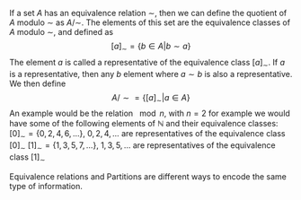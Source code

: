 If a set $A$ has an equivalence relation $\sim$, then we can define the quotient of $A$ modulo $\sim$ as $A/\sim$.
The elements of this set are the equivalence classes of $A$ modulo $\sim$, and defined as
$$[a]_\sim = \{b \in A | b \sim a\}$$
The element $a$ is called a representative of the equivalence class $[a]_\sim$. 
If $a$ is a representative, then any $b$ element where $a \sim b$ is also a representative.
We then define
$$A/\sim = \{[a]_\sim | a \in A\}$$
An example would be the relation $\mod n$,  with $n=2$ for example we would have some of the following elements of $\mathbb{N}$ and their equivalence classes:
$[0]_\sim = \{0, 2, 4, 6, \ldots\}$, $0, 2, 4, \ldots$ are representatives of the equivalence class $[0]_\sim$
$[1]_\sim = \{1, 3, 5, 7, \ldots \}$, $1,3,5,\ldots$ are representatives of the equivalence class $[1]_\sim$

Equivalence relations and Partitions are different ways to encode the same type of information.


